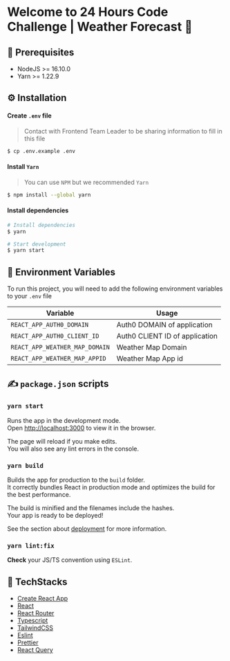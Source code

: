 # Welcome to 24 Hours Code Challenge | Weather Forecast 👏

## 📌 Prerequisites

- NodeJS >= 16.10.0
- Yarn >= 1.22.9

## ⚙️ Installation

#### Create `.env` file

> Contact with Frontend Team Leader to be sharing information to fill in this file

```bash
$ cp .env.example .env
```

#### Install `Yarn`

> You can use `NPM` but we recommended `Yarn`

```bash
$ npm install --global yarn
```

#### Install dependencies

```bash
# Install dependencies
$ yarn

# Start development
$ yarn start
```

## 📕 Environment Variables

To run this project, you will need to add the following environment variables to your `.env` file

| Variable                        | Usage                                                             |
| ------------------------------- | ----------------------------------------------------------------- |
| `REACT_APP_AUTH0_DOMAIN`        | Auth0 DOMAIN of application                                       |
| `REACT_APP_AUTH0_CLIENT_ID`     | Auth0 CLIENT ID of application                                    |
| `REACT_APP_WEATHER_MAP_DOMAIN`  | Weather Map Domain                                                |
| `REACT_APP_WEATHER_MAP_APPID`   | Weather Map App id                                                |

## ✍️ `package.json` scripts

### `yarn start`

Runs the app in the development mode.\
Open [http://localhost:3000](http://localhost:3000) to view it in the browser.

The page will reload if you make edits.\
You will also see any lint errors in the console.

### `yarn build`

Builds the app for production to the `build` folder.\
It correctly bundles React in production mode and optimizes the build for the best performance.

The build is minified and the filenames include the hashes.\
Your app is ready to be deployed!

See the section about [deployment](https://facebook.github.io/create-react-app/docs/deployment) for more information.

### `yarn lint:fix`

**Check** your JS/TS convention using `ESLint`.

## 💚 TechStacks

- [Create React App](https://create-react-app.dev/)
- [React](https://reactjs.org/)
- [React Router](https://reactrouter.com/)
- [Typescript](https://www.typescriptlang.org/)
- [TailwindCSS](https://tailwindcss.com/)
- [Eslint](https://eslint.org/)
- [Prettier](https://prettier.io/)
- [React Query](https://react-query-v3.tanstack.com/)
